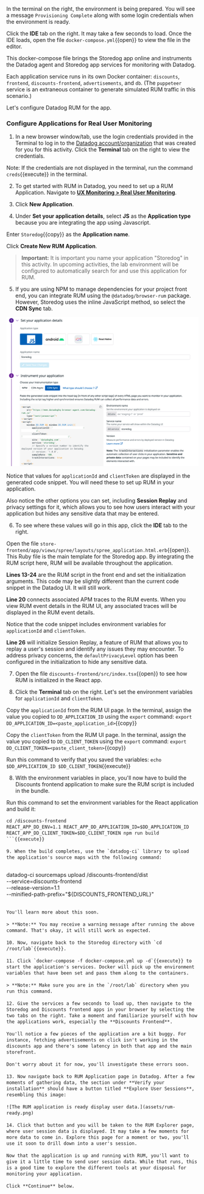 In the terminal on the right, the environment is being prepared. You will see a message `Provisioning Complete` along with some login credentials when the environment is ready.

Click the **IDE** tab on the right. It may take a few seconds to load. Once the IDE loads, open the file `docker-compose.yml`{{open}} to view the file in the editor. 

This docker-compose file brings the Storedog app online and instruments the Datadog agent and Storedog app services for monitoring with Datadog. 
     
Each application service runs in its own Docker container: `discounts`, `frontend`, `discounts-frontend`, `advertisements`, and `db`. (The `puppeteer` service is an extraneous container to generate simulated RUM traffic in this scenario.)

Let's configure Datadog RUM for the app.

### Configure Applications for Real User Monitoring

1. In a new browser window/tab, use the login credentials provided in the Terminal to log in to the <a href="https://app.datadoghq.com/account/login" target="_datadog">Datadog account/organization</a> that was created for you for this activity. Click the **Terminal** tab on the right to view the credentials.

  Note: If the credentials are not displayed in the terminal, run the command `creds`{{execute}} in the terminal.

2. To get started with RUM in Datadog, you need to set up a RUM Application. Navigate to <a href="https://app.datadoghq.com/rum/list" target="_datadog">**UX Monitoring > Real User Monitoring**</a>.

3. Click **New Application**.

4. Under **Set your application details**, select **JS** as the **Application type** because you are integrating the app using Javascript.

  Enter `Storedog`{{copy}} as the **Application name**.

  Click **Create New RUM Application**.

  > **Important:** It is important you name your application "Storedog" in this activity. In upcoming activities, the lab environment will be configured to automatically search for and use this application for RUM.

5. If you are using NPM to manage dependencies for your project front end, you can integrate RUM using the `@datadog/browser-rum` package. However, Storedog uses the inline JavaScript method, so select the **CDN Sync** tab.

  ![cdnsync](assets/cdnsync.png)

  Notice that values for `applicationId` and `clientToken` are displayed in the generated code snippet. You will need these to set up RUM in your application.

  Also notice the other options you can set, including **Session Replay** and privacy settings for it, which allows you to see how users interact with your application but hides any sensitive data that may be entered.

6. To see where these values will go in this app, click the **IDE** tab to the right.  

  Open the file `store-frontend/app/views/spree/layouts/spree_application.html.erb`{{open}}. This Ruby file is the main template for the Storedog app. By integrating the RUM script here, RUM will be available throughout the application.

  **Lines 13-24** are the RUM script in the front end and set the initialization arguments. This code may be slightly different than the current code snippet in the Datadog UI. It will still work.

  **Line 20** connects associated APM traces to the RUM events. When you view RUM event details in the RUM UI, any associated traces will be displayed in the RUM event details.

  Notice that the code snippet includes environment variables for `applicationId` and `clientToken`.

  **Line 26** will initialize Session Replay, a feature of RUM that allows you to replay a user's session and identify any issues they may encounter. To address privacy concerns, the `defaultPrivacyLevel` option has been configured in the initialization to hide any sensitive data. 

7. Open the file `discounts-frontend/src/index.tsx`{{open}} to see how RUM is initialized in the React app.

8. Click the **Terminal** tab on the right. Let's set the environment variables for `applicationId` and `clientToken`.
    
  Copy the `applicationId` from the RUM UI page. In the terminal, assign the value you copied to `DD_APPLICATION_ID` using the `export` command: `export DD_APPLICATION_ID=<paste_application_id>`{{copy}}

  Copy the `clientToken` from the RUM UI page. In the terminal, assign the value you copied to `DD_CLIENT_TOKEN` using the `export` command: `export DD_CLIENT_TOKEN=<paste_client_token>`{{copy}}
  
  Run this command to verify that you saved the variables: `echo $DD_APPLICATION_ID $DD_CLIENT_TOKEN`{{execute}}

8. With the environment variables in place, you'll now have to build the Discounts frontend application to make sure the RUM script is included in the bundle.

  Run this command to set the environment variables for the React application and build it: 
    
  ```
  cd /discounts-frontend
  REACT_APP_DD_ENV=1.1 REACT_APP_DD_APPLICATION_ID=$DD_APPLICATION_ID REACT_APP_DD_CLIENT_TOKEN=$DD_CLIENT_TOKEN npm run build
  ```{{execute}}

9. When the build completes, use the `datadog-ci` library to upload the application's source maps with the following command:
    
  ```
  datadog-ci sourcemaps upload /discounts-frontend/dist \
      --service=discounts-frontend \
      --release-version=1.1 \
      --minified-path-prefix="${DISCOUNTS_FRONTEND_URL}"
  ```{{execute}}

  You'll learn more about this soon.

  > **Note:** You may receive a warning message after running the above command. That's okay, it will still work as expected. 
    
10. Now, navigate back to the Storedog directory with `cd /root/lab`{{execute}}.

11. Click `docker-compose -f docker-compose.yml up -d`{{execute}} to start the application's services. Docker will pick up the environment variables that have been set and pass them along to the containers.

  > **Note:** Make sure you are in the `/root/lab` directory when you run this command.

12. Give the services a few seconds to load up, then navigate to the Storedog and Discounts frontend apps in your browser by selecting the two tabs on the right. Take a moment and familiarize yourself with how the applications work, especially the **Discounts Frontend**.

  You'll notice a few pieces of the application are a bit buggy. For instance, fetching advertisements on click isn't working in the discounts app and there's some latency in both that app and the main storefront.

  Don't worry about it for now, you'll investigate these errors soon.

13. Now navigate back to RUM Application page in Datadog. After a few moments of gathering data, the section under **Verify your installation** should have a button titled **Explore User Sessions**, resembling this image: 

  ![The RUM application is ready display user data.](assets/rum-ready.png)

14. Click that button and you will be taken to the RUM Explorer page, where user session data is displayed. It may take a few moments for more data to come in. Explore this page for a moment or two, you'll use it soon to drill down into a user's session.

Now that the application is up and running with RUM, you'll want to give it a little time to send user session data. While that runs, this is a good time to explore the different tools at your disposal for monitoring your application.

Click **Continue** below.

